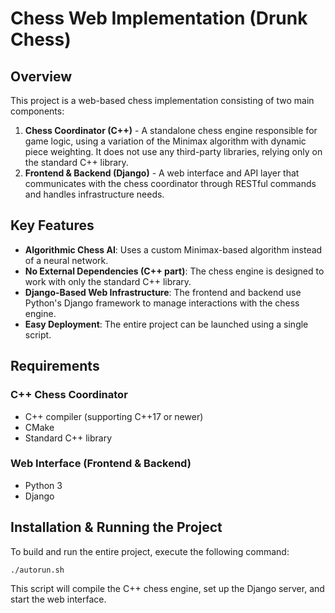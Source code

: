 # Chess Web Implementation (Drunk Chess)

## Overview
This project is a web-based chess implementation consisting of two main components:

1. **Chess Coordinator (C++)** - A standalone chess engine responsible for game logic, using a variation of the Minimax algorithm with dynamic piece weighting. It does not use any third-party libraries, relying only on the standard C++ library.
2. **Frontend & Backend (Django)** - A web interface and API layer that communicates with the chess coordinator through RESTful commands and handles infrastructure needs.

## Key Features
- **Algorithmic Chess AI**: Uses a custom Minimax-based algorithm instead of a neural network.
- **No External Dependencies (C++ part)**: The chess engine is designed to work with only the standard C++ library.
- **Django-Based Web Infrastructure**: The frontend and backend use Python's Django framework to manage interactions with the chess engine.
- **Easy Deployment**: The entire project can be launched using a single script.

## Requirements
### C++ Chess Coordinator
- C++ compiler (supporting C++17 or newer)
- CMake
- Standard C++ library

### Web Interface (Frontend & Backend)
- Python 3
- Django

## Installation & Running the Project
To build and run the entire project, execute the following command:
```bash
./autorun.sh
```
This script will compile the C++ chess engine, set up the Django server, and start the web interface.
